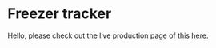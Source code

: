 ﻿# Freezer tracker

 Hello, please check out the live production page of this [here](kummefryser-counter.vercel.app).
